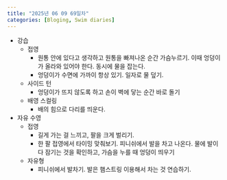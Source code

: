 ```yaml
---
title: "2025년 06 09 69일차"
categories: [Bloging, Swim diaries]
---
```


- 강습
  - 접영
    - 원통 안에 있다고 생각하고 원통을 빠져나온 순간 가슴누르기. 이때 엉덩이가 올라와 있어야 한다. 동시에 물을 잡는다. 
    - 엉덩이가 수면에 가까이 항상 있기. 일자로 물 덮기. 
  - 사이드 턴
    - 엉덩이가 뜨지 않도록 하고 손이 벽에 닿는 순간 바로 돌기
  - 배영 스컬링
    - 배의 힘으로 다리를 띄운다.
- 자유 수영
  - 접영
    - 길게 가는 걸 느끼고, 팔을 크게 벌리기.
    - 한 팔 접영에서 타이밍 맞춰보기. 피니쉬에서 발을 차고 나온다. 물에 발이 다 잠기는 것을 확인하고, 가슴을 누를 때 엉덩이 띄우기
  - 자유형
    - 피니쉬에서 발차기. 발은 햄스트링 이용해서 차는 것 연습하기.